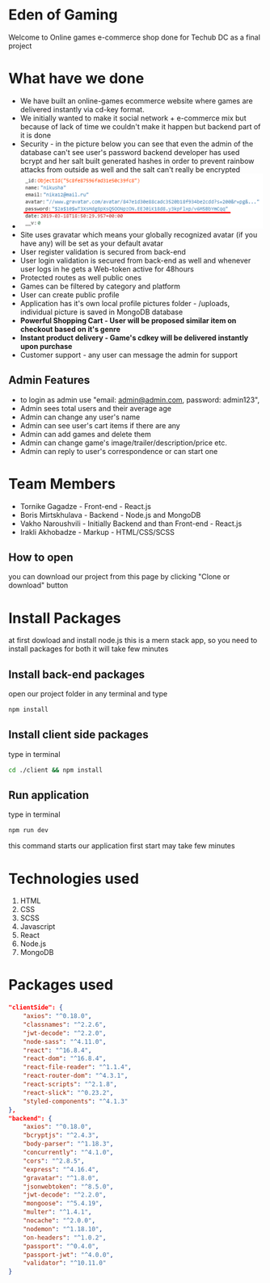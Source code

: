 # Eden of Gaming
Welcome to Online games e-commerce shop done for Techub DC as a final project
# What have we done
 * We have built an online-games ecommerce website where games are delivered instantly via cd-key format.
 * We initially wanted to make it social network + e-commerce mix but because of lack of time we couldn't make it happen but backend part of it is done
 * Security - in the picture below you can see that even the admin of the database can't see user's password backend developer has used bcrypt and her salt built generated hashes in order to prevent rainbow attacks from outside as well and the salt can't really be encrypted 
* <img src="secure.png">
* Site uses gravatar which means your globally recognized avatar (if you have any) will be set as your default avatar
* User register validation is secured from back-end
* User login validation is secured from back-end as well and whenever user logs in he gets a Web-token active for 48hours
* Protected routes as well public ones
* Games can be filtered by category and platform
* User can create public profile
* Application has it's own local profile pictures folder - /uploads, individual picture is saved in MongoDB database
* <b>Powerful Shopping Cart - User will be proposed similar item on checkout based on it's genre</b>
* <b>Instant product delivery - Game's cdkey will be delivered instantly upon purchase</b>
* Customer support - any user can message the admin for support
## Admin Features
* to login as admin use "email: admin@admin.com, password: admin123",
* Admin sees total users and their average age
* Admin can change any user's name
* Admin can see user's cart items if there are any
* Admin can add games and delete them
* Admin can change game's image/trailer/description/price etc.
* Admin can reply to user's correspondence or can start one

# Team Members
* Tornike Gagadze     - Front-end   - React.js
* Boris Mirtskhulava  - Backend     - Node.js and MongoDB
* Vakho Naroushvili   - Initially Backend and than Front-end - React.js
* Irakli Akhobadze    - Markup      - HTML/CSS/SCSS
   

## How to open

you can download our project from this page by clicking "Clone or download" button

# Install Packages

at first dowload and install node.js 
this is a mern stack app, so 
you need to install packages for both
it will take few minutes

## Install back-end packages

open our project folder in any terminal and type

```bash
npm install
```

## Install client side packages

type in terminal

```bash
cd ./client && npm install
```

## Run application

type in terminal

```bash
npm run dev
```

this command starts our application
first start may take few minutes

# Technologies used

1) HTML
2) CSS
3) SCSS
4) Javascript
5) React
6) Node.js
7) MongoDB

# Packages used

```JSON
"clientSide": {
    "axios": "^0.18.0",
    "classnames": "^2.2.6",
    "jwt-decode": "^2.2.0",
    "node-sass": "^4.11.0",
    "react": "^16.8.4",
    "react-dom": "^16.8.4",
    "react-file-reader": "^1.1.4",
    "react-router-dom": "^4.3.1",
    "react-scripts": "^2.1.8",
    "react-slick": "^0.23.2",
    "styled-components": "^4.1.3"
},
"backend": {
    "axios": "^0.18.0",
    "bcryptjs": "^2.4.3",
    "body-parser": "^1.18.3",
    "concurrently": "^4.1.0",
    "cors": "^2.8.5",
    "express": "^4.16.4",
    "gravatar": "^1.8.0",
    "jsonwebtoken": "^8.5.0",
    "jwt-decode": "^2.2.0",
    "mongoose": "^5.4.19",
    "multer": "^1.4.1",
    "nocache": "^2.0.0",
    "nodemon": "^1.18.10",
    "on-headers": "^1.0.2",
    "passport": "^0.4.0",
    "passport-jwt": "^4.0.0",
    "validator": "^10.11.0"
}
```

